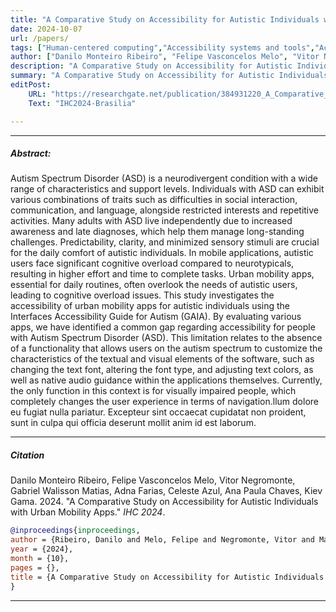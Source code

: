```yaml
---
title: "A Comparative Study on Accessibility for Autistic Individuals with Urban Mobility Apps" 
date: 2024-10-07
url: /papers/
tags: ["Human-centered computing","Accessibility systems and tools","Accessibility design and evaluation methods", "Empirical studies in accessibility."]
author: ["Danilo Monteiro Ribeiro", "Felipe Vasconcelos Melo", "Vitor Negromonte", "Gabriel Walisson Matias", "Adna Farias", "Celeste Azul", "Ana Paula Chaves", "Kiev Gama"]
description: "A Comparative Study on Accessibility for Autistic Individuals with Urban Mobility Apps" 
summary: "A Comparative Study on Accessibility for Autistic Individuals with Urban Mobility Apps"
editPost:
    URL: "https://researchgate.net/publication/384931220_A_Comparative_Study_on_Accessibility_for_Autistic_Individuals_with_Urban_Mobility_Apps"
    Text: "IHC2024-Brasilia"

---
```


---
##### Abstract:

Autism Spectrum Disorder (ASD) is a neurodivergent condition with a wide range of characteristics and support levels. Individuals with ASD can exhibit various combinations of traits such as difficulties in social interaction, communication, and language, alongside restricted interests and repetitive activities. Many adults with ASD live independently due to increased awareness and late diagnoses, which help them manage long-standing challenges. Predictability, clarity, and minimized sensory stimuli are crucial for the daily comfort of autistic individuals. In mobile applications, autistic users face significant cognitive overload compared to neurotypicals, resulting in higher effort and time to complete tasks. Urban mobility apps, essential for daily routines, often overlook the needs of autistic users, leading to cognitive overload issues. This study investigates the accessibility of urban mobility apps for autistic individuals using the Interfaces Accessibility Guide for Autism (GAIA). By evaluating various apps, we have identified a common gap regarding accessibility for people with Autism Spectrum Disorder (ASD). This limitation relates to the absence of a functionality that allows users on the autism spectrum to customize the characteristics of the textual and visual elements of the software, such as changing the text font, altering the font type, and adjusting text colors, as well as native audio guidance within the applications themselves. Currently, the only function in this context is for visually impaired people, which completely changes the user experience in terms of navigation.llum dolore eu fugiat nulla pariatur. Excepteur sint occaecat cupidatat non proident, sunt in culpa qui officia deserunt mollit anim id est laborum.

---

##### Citation

Danilo Monteiro Ribeiro, Felipe Vasconcelos Melo, Vitor Negromonte, Gabriel Walisson Matias, Adna Farias, Celeste Azul, Ana Paula Chaves, Kiev Gama. 2024. "A Comparative Study on Accessibility for Autistic Individuals with Urban Mobility Apps." *IHC 2024*.

```BibTeX
@inproceedings{inproceedings,
author = {Ribeiro, Danilo and Melo, Felipe and Negromonte, Vitor and Matias, Gabriel and Farias, Adna and Azul, Celeste and Chaves, Ana and Gama, Kiev and Matias, Walisson},
year = {2024},
month = {10},
pages = {},
title = {A Comparative Study on Accessibility for Autistic Individuals with Urban Mobility Apps}
}
```
---
